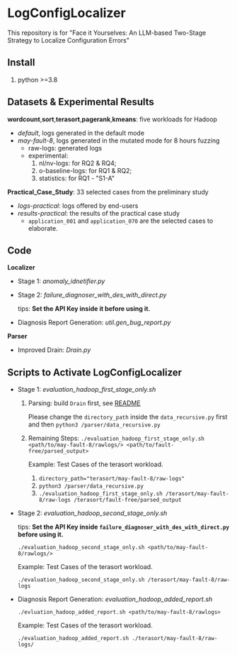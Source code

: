 # LogConfigLocalizer
This repository is for "Face it Yourselves: An LLM-based Two-Stage Strategy to Localize Configuration Errors"
## Install
1. python >=3.8
## Datasets & Experimental Results
**wordcount**,**sort**,**terasort**,**pagerank**,**kmeans**: five workloads for Hadoop
- *default*, logs generated in the default mode
- *may-fault-8*, logs generated in the mutated mode for 8 hours fuzzing
  - raw-logs: generated logs
  - experimental:
     1. nl/nv-logs: for RQ2 & RQ4;
     2. o-baseline-logs: for RQ1 & RQ2;
     3. statistics: for RQ1 - "S1-A"
  
**Practical_Case_Study**: 33 selected cases from the preliminary study
  - *logs-practical*: logs offered by end-users
  - *results-practical*: the results of the practical case study
    - `application_001` and  `application_070` are the selected cases to elaborate.  
## Code
**Localizer**
  - Stage 1: *anomaly_idnetifier.py*
  - Stage 2: *failure_diagnoser_with_des_with_direct.py*

    tips: **Set the API Key inside it before using it.**
  - Diagnosis Report Generation:  *util.gen_bug_report.py*
    
**Parser**
  - Improved Drain: *Drain.py*
## Scripts to Activate LogConfigLocalizer
-   Stage 1: *evaluation_hadoop_first_stage_only.sh*
    1. Parsing: build `Drain` first, see [README](https://github.com/2024ISSTA/LogConfigLocalizer/blob/main/parser/README.md)

        Please change the `directory_path` inside the `data_recursive.py` first and then
       ```python3 /parser/data_recursive.py```
    3. Remaining Steps:
    ```./evaluation_hadoop_first_stage_only.sh <path/to/may-fault-8/rawlogs/> <path/to/fault-free/parsed_output>```

       Example: Test Cases of the terasort workload.
       1. `directory_path="terasort/may-fault-8/raw-logs"`
       2. `python3 /parser/data_recursive.py`
       3. `./evaluation_hadoop_first_stage_only.sh /terasort/may-fault-8/raw-logs /terasort/fault-free/parsed_output`
-   Stage 2: *evaluation_hadoop_second_stage_only.sh*

    tips: **Set the API Key inside `failure_diagnoser_with_des_with_direct.py` before using it.**
    
    ```./evaluation_hadoop_second_stage_only.sh <path/to/may-fault-8/rawlogs/>```

      Example: Test Cases of the terasort workload.
    
      `./evaluation_hadoop_second_stage_only.sh /terasort/may-fault-8/raw-logs`
-   Diagnosis Report Generation: *evaluation_hadoop_added_report.sh*

    ```./evluation_hadoop_added_report.sh <path/to/may-fault-8/rawlogs>```

    Example: Test Cases of the terasort workload.

    `./evaluation_hadoop_added_report.sh ./terasort/may-fault-8/raw-logs/`
